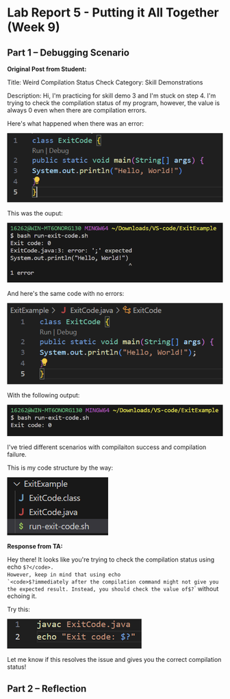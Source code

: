 # Lab Report 5 - Putting it All Together (Week 9)
## Part 1 – Debugging Scenario

**Original Post from Student:**

Title: Weird Compilation Status Check
Category: Skill Demonstrations 

Description:
Hi, I'm practicing for skill demo 3 and I'm stuck on step 4. I'm trying to check the compilation status of my program, however, the value is always 0 even when there are compilation errors. 

Here's what happened when there was an error: 

![image](Error.png)

This was the ouput: 

![image](OutputError.png)

And here's the same code with no errors:

![image](NoError.png)

With the following output: 

![image](OutputNoError.png)

I've tried different scenarios with compilaiton success and compilation failure.

This is my code structure by the way: 

![image](Structrue.png)

**Response from TA:**

Hey there! It looks like you're trying to check the compilation status using echo <code>$?</code>. However, keep in mind that using echo `<code>$?</code>` immediately after the compilation command might not give you the expected result. Instead, you should check the value of `<code>$?</code>` without echoing it.

Try this:

![image](TAFix.png)

Let me know if this resolves the issue and gives you the correct compilation status!

## Part 2 – Reflection
